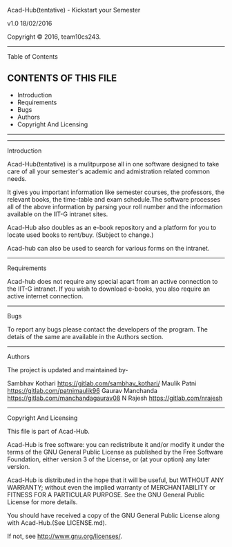 Acad-Hub(tentative) - Kickstart your Semester 

v1.0 18/02/2016

Copyright © 2016, team10cs243. 



--------------------------------------------------------------------------------

Table of Contents

CONTENTS OF THIS FILE
---------------------
   
 * Introduction
 * Requirements
 * Bugs
 * Authors
 * Copyright And Licensing
 
--------------------------------------------------------------------------------
--------------------------------------------------------------------------------

Introduction

Acad-Hub(tentative) is a mulitpurpose all in one software designed to take care 
of all your semester's academic and admistration related common needs. 

It gives you important information like semester courses, the professors, the 
relevant books, the time-table and exam schedule.The software processes all of 
the above information by parsing your roll number and the information available 
on the IIT-G intranet sites.

Acad-Hub also doubles as an e-book repository and a platform for you to locate
used books to rent/buy. (Subject to change.)

Acad-hub can also be used to search for various forms on the intranet.


--------------------------------------------------------------------------------

Requirements

Acad-hub does not require any special apart from an active connection to the 
IIT-G intranet.
If you wish to download e-books, you also require an active internet connection.


--------------------------------------------------------------------------------

Bugs

To report any bugs please contact the developers of the program.
The detais of the same are available in the Authors section.

--------------------------------------------------------------------------------

Authors

The project is updated and maintained by-

Sambhav Kothari https://gitlab.com/sambhav_kothari/
Maulik Patni https://gitlab.com/patnimaulik96
Gaurav Manchanda https://gitlab.com/manchandagaurav08
N Rajesh https://gitlab.com/nrajesh

--------------------------------------------------------------------------------

Copyright And Licensing 

This file is part of Acad-Hub.

Acad-Hub is free software: you can redistribute it and/or modify
it under the terms of the GNU General Public License as published by
the Free Software Foundation, either version 3 of the License, or
(at your option) any later version.

Acad-Hub is distributed in the hope that it will be useful,
but WITHOUT ANY WARRANTY; without even the implied warranty of
MERCHANTABILITY or FITNESS FOR A PARTICULAR PURPOSE.  See the
GNU General Public License for more details.

You should have received a copy of the GNU General Public License
along with Acad-Hub.(See LICENSE.md).

If not, see <http://www.gnu.org/licenses/>.



